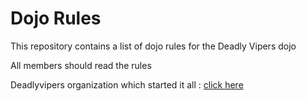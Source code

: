 Dojo Rules
==========

This repository contains a list of dojo rules for the Deadly Vipers dojo

All members should read the rules

Deadlyvipers organization which started it all : [click here](https://github.com/deadlyvipers)
